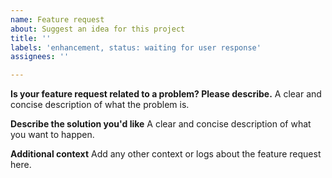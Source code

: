 ```yaml
---
name: Feature request
about: Suggest an idea for this project
title: ''
labels: 'enhancement, status: waiting for user response'
assignees: ''

---
```


**Is your feature request related to a problem? Please describe.**
A clear and concise description of what the problem is.

**Describe the solution you'd like**
A clear and concise description of what you want to happen.

**Additional context**
Add any other context or logs about the feature request here.
